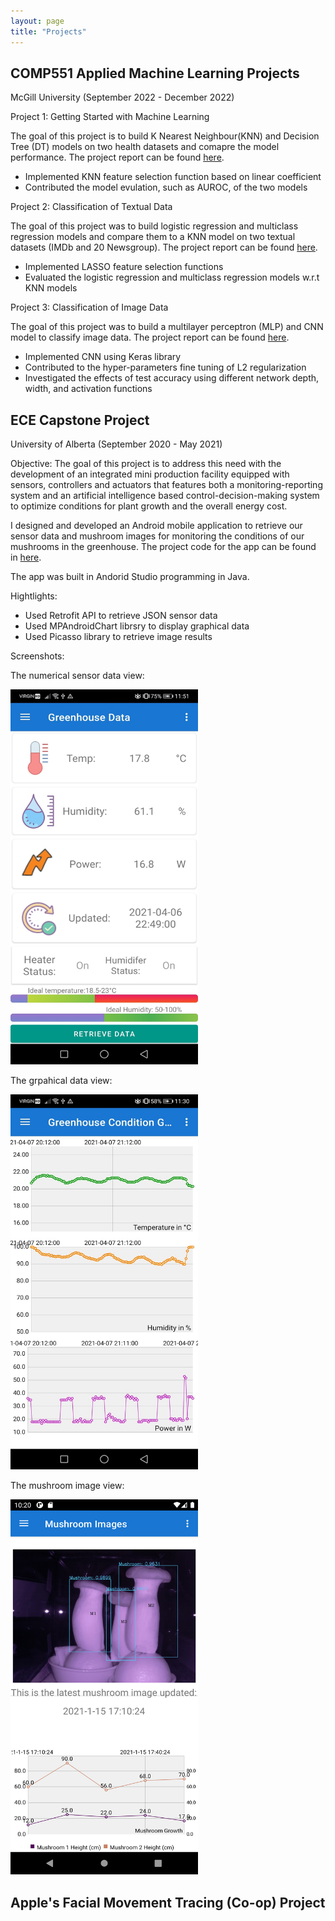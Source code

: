 ```yaml
---
layout: page
title: "Projects"
---
```


## COMP551 Applied Machine Learning Projects 
McGill University (September 2022 - December 2022)

Project 1: Getting Started with Machine Learning 

The goal of this project is to build K Nearest Neighbour(KNN) and Decision Tree (DT) models on two health datasets and comapre the model performance. The project report can be found [here](https://andrewcccc.github.io/assignment1_group_47.pdf).

* Implemented KNN feature selection function based on linear coefficient
* Contributed the model evulation, such as AUROC, of the two models


Project 2: Classification of Textual Data

The goal of this project was to build logistic regression and multiclass regression models and compare them to a KNN model on two textual datasets (IMDb and 20 Newsgroup). The project report can be found [here](https://andrewcccc.github.io/assignment2_group_47.pdf).
* Implemented LASSO feature selection functions
* Evaluated the logistic regression and multiclass regression models w.r.t KNN models 


Project 3: Classification of Image Data

The goal of this project was to build a multilayer perceptron (MLP) and CNN model to classify image data. The project report can be found [here](https://andrewcccc.github.io/assignment3_group_47.pdf).

* Implemented CNN using Keras library 
* Contributed to the hyper-parameters fine tuning of L2 regularization
* Investigated the effects of test accuracy using different network depth, width, and activation functions 


## ECE Capstone Project 
University of Alberta (September 2020 - May 2021)

Objective: The goal of this project is to address this need with the development of an integrated mini production facility equipped with sensors, controllers and actuators that features both a monitoring-reporting system and an artificial intelligence based control-decision-making system to optimize conditions for plant growth and the overall energy cost.

I designed and developed an Android mobile application to retrieve our sensor data and mushroom images for monitoring the conditions of our mushrooms in the greenhouse. The project code for the app can be found in [here](https://github.com/andrewcccc/Greenhouse).

The app was built in Andorid Studio programming in Java.

Hightlights: 
* Used Retrofit API to retrieve JSON sensor data
* Used MPAndroidChart librsry to display graphical data
* Used Picasso library to retrieve image results


Screenshots:

The numerical sensor data view:

<!-- ![rs](https://raw.githubusercontent.com/andrewcccc/andrewcccc.github.io/master/dataviewcopy.JPG) -->
<!-- <img src="https://github.com/andrewcccc/andrewcccc.github.io/blob/master/dataviewcopy.JPG" width="300" height="600" /> -->
<img src="https://raw.githubusercontent.com/andrewcccc/andrewcccc.github.io/master/dataviewcopy.JPG" width="300" height="600" />

The grpahical data view:

<img src="https://raw.githubusercontent.com/andrewcccc/andrewcccc.github.io/master/grahpviewcopy.JPG" width="300" height="600" />

The mushroom image view:

<img src="https://raw.githubusercontent.com/andrewcccc/andrewcccc.github.io/master/mushroomgrowthcopy.PNG" width="300" height="600" />

## Apple's Facial Movement Tracing (Co-op) Project 
